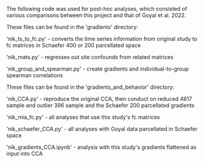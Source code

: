 The following code was used for post-hoc analyses, which consisted of various comparisons between this project and that of Goyal et al. 2022.

These files can be found in the 'gradients' directory:

'nik_ts_to_fc.py' - converts the time series information from original study to fc matrices in Schaefer 400 or 200 parcellated space

'nik_mats.py' - regresses out site confounds from related matrices

'nik_group_and_spearman.py' - create gradients and individual-to-group spearman correlations

These files can be found in the 'gradients_and_behavior' directory:

'nik_CCA.py' - reproduce the original CCA, then conduct on reduced 4617 sample and outlier 396 sample and the Schaefer 200 parcellated gradients

'nik_mia_fc.py' - all analyses that use this study's fc matrices

'nik_schaefer_CCA.py' - all analyses with Goyal data parcellated in Schaefer space

'nik_gradients_CCA.ipynb' - analysis with this study's gradients flattened as input into CCA
